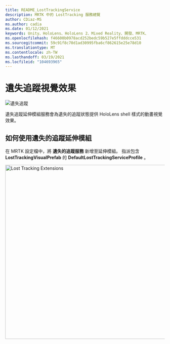 ```yaml
---
title: README_LostTrackingService
description: MRTK 中的 LostTracking 服務總覽
author: CDiaz-MS
ms.author: cadia
ms.date: 01/12/2021
keywords: Unity、HoloLens、HoloLens 2、Mixed Reality、開發、MRTK、
ms.openlocfilehash: f46600b0978acd252bedc59b527e5ffdddcce531
ms.sourcegitcommit: 59c91f8c70d1ad30995fba6cf862615e25e78d10
ms.translationtype: MT
ms.contentlocale: zh-TW
ms.lasthandoff: 03/19/2021
ms.locfileid: "104693965"
---
```

# <a name="lost-tracking-visualization"></a>遺失追蹤視覺效果

![遺失追蹤](images/lost-tracking/LostTrackingVisualization.jpg)

遺失追蹤延伸模組服務會為遺失的追蹤狀態提供 HoloLens shell 樣式的動畫視覺效果。

## <a name="how-to-use-lost-tracking-extensions"></a>如何使用遺失的追蹤延伸模組

在 MRTK 設定檔中，將 **遺失的追蹤服務** 新增至延伸模組。 指派包含 **LostTrackingVisualPrefab** 的 **DefaultLostTrackingServiceProfile** 。

<img src="images/lost-tracking/LostTracking_Extensions.png" width="550" alt="Lost Tracking Extensions">
